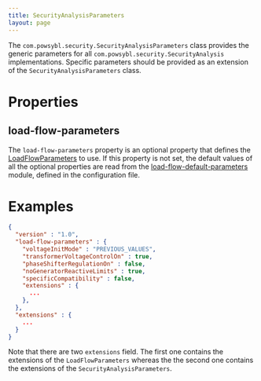 ```yaml
---
title: SecurityAnalysisParameters
layout: page
---
```


The `com.powsybl.security.SecurityAnalysisParameters` class provides the generic parameters for all `com.powsybl.security.SecurityAnalysis`
implementations. Specific parameters should be provided as an extension of the `SecurityAnalysisParameters` class.

# Properties

## load-flow-parameters
The `load-flow-parameters` property is an optional property that defines the [LoadFlowParameters](LoadFlowParameters.md)
to use. If this property is not set, the default values of all the optional properties are read from
the [load-flow-default-parameters](../../../pages/documentation/user/configuration/load-flow-default-parameters.md) module, defined in the
configuration file.

# Examples
```json
{
  "version" : "1.0",
  "load-flow-parameters" : {
    "voltageInitMode" : "PREVIOUS_VALUES",
    "transformerVoltageControlOn" : true,
    "phaseShifterRegulationOn" : false,
    "noGeneratorReactiveLimits" : true,
    "specificCompatibility" : false,
    "extensions" : {
      ...
    },
  },
  "extensions" : {
    ...
  }
}
```

Note that there are two `extensions` field. The first one contains the extensions of the `LoadFlowParameters` whereas the
the second one contains the extensions of the `SecurityAnalysisParameters`.
